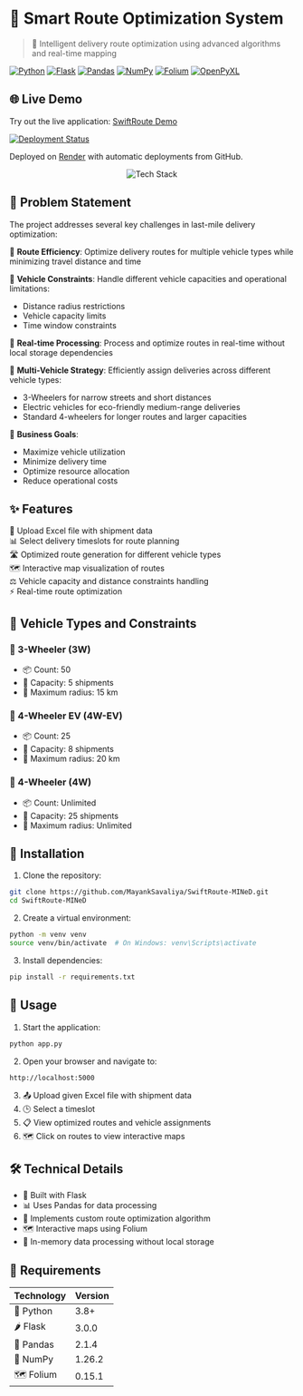 # 🚚 Smart Route Optimization System

> 🌟 Intelligent delivery route optimization using advanced algorithms and real-time mapping 

[![Python](https://img.shields.io/badge/Python-3.8+-blue.svg)](https://www.python.org/downloads/)
[![Flask](https://img.shields.io/badge/Flask-3.0.0-green.svg)](https://flask.palletsprojects.com/)
[![Pandas](https://img.shields.io/badge/Pandas-2.1.4-orange.svg)](https://pandas.pydata.org/)
[![NumPy](https://img.shields.io/badge/NumPy-1.26.2-lightblue.svg)](https://numpy.org/)
[![Folium](https://img.shields.io/badge/Folium-0.15.1-brightgreen.svg)](https://python-visualization.github.io/folium/)
[![OpenPyXL](https://img.shields.io/badge/OpenPyXL-3.1.2-blue.svg)](https://openpyxl.readthedocs.io/)

## 🌐 Live Demo

Try out the live application: [SwiftRoute Demo](https://swiftroute.onrender.com)

[![Deployment Status](https://img.shields.io/website?url=https%3A%2F%2Fswiftroute.onrender.com&logo=render&label=SwiftRoute)](https://swiftroute.onrender.com)

Deployed on [Render](https://render.com/) with automatic deployments from GitHub.

<div align="center">
  <img src="https://skillicons.dev/icons?i=python,flask,git,vscode" alt="Tech Stack" />
</div>

## 🎯 Problem Statement

The project addresses several key challenges in last-mile delivery optimization:

🔹 **Route Efficiency**: Optimize delivery routes for multiple vehicle types while minimizing travel distance and time

🔹 **Vehicle Constraints**: Handle different vehicle capacities and operational limitations:
  - Distance radius restrictions
  - Vehicle capacity limits
  - Time window constraints

🔹 **Real-time Processing**: Process and optimize routes in real-time without local storage dependencies

🔹 **Multi-Vehicle Strategy**: Efficiently assign deliveries across different vehicle types:
  - 3-Wheelers for narrow streets and short distances
  - Electric vehicles for eco-friendly medium-range deliveries
  - Standard 4-wheelers for longer routes and larger capacities

🔹 **Business Goals**:
  - Maximize vehicle utilization
  - Minimize delivery time
  - Optimize resource allocation
  - Reduce operational costs

## ✨ Features

🔄 Upload Excel file with shipment data  
📊 Select delivery timeslots for route planning  
🛣️ Optimized route generation for different vehicle types  
🗺️ Interactive map visualization of routes  
⚖️ Vehicle capacity and distance constraints handling  
⚡ Real-time route optimization

## 🚗 Vehicle Types and Constraints

### 🛵 3-Wheeler (3W)
- 📦 Count: 50
- 🔢 Capacity: 5 shipments
- 📏 Maximum radius: 15 km

### 🚙 4-Wheeler EV (4W-EV)
- 📦 Count: 25
- 🔢 Capacity: 8 shipments
- 📏 Maximum radius: 20 km

### 🚛 4-Wheeler (4W)
- 📦 Count: Unlimited
- 🔢 Capacity: 25 shipments
- 📏 Maximum radius: Unlimited

## 🚀 Installation

1. Clone the repository:
```bash
git clone https://github.com/MayankSavaliya/SwiftRoute-MINeD.git
cd SwiftRoute-MINeD
```

2. Create a virtual environment:
```bash
python -m venv venv
source venv/bin/activate  # On Windows: venv\Scripts\activate
```

3. Install dependencies:
```bash
pip install -r requirements.txt
```

## 📱 Usage

1. Start the application:
```bash
python app.py
```

2. Open your browser and navigate to:
```
http://localhost:5000
```

3. 📤 Upload given Excel file with shipment data
4. 🕒 Select a timeslot
5. 📋 View optimized routes and vehicle assignments
6. 🗺️ Click on routes to view interactive maps

## 🛠️ Technical Details

- 🎯 Built with Flask
- 📊 Uses Pandas for data processing
- 🧮 Implements custom route optimization algorithm
- 🗺️ Interactive maps using Folium
- 💾 In-memory data processing without local storage

## 📌 Requirements

| Technology | Version |
|------------|---------|
| 🐍 Python | 3.8+ |
| 🌶️ Flask | 3.0.0 |
| 🐼 Pandas | 2.1.4 |
| 🔢 NumPy | 1.26.2 |
| 🗺️ Folium | 0.15.1 |
